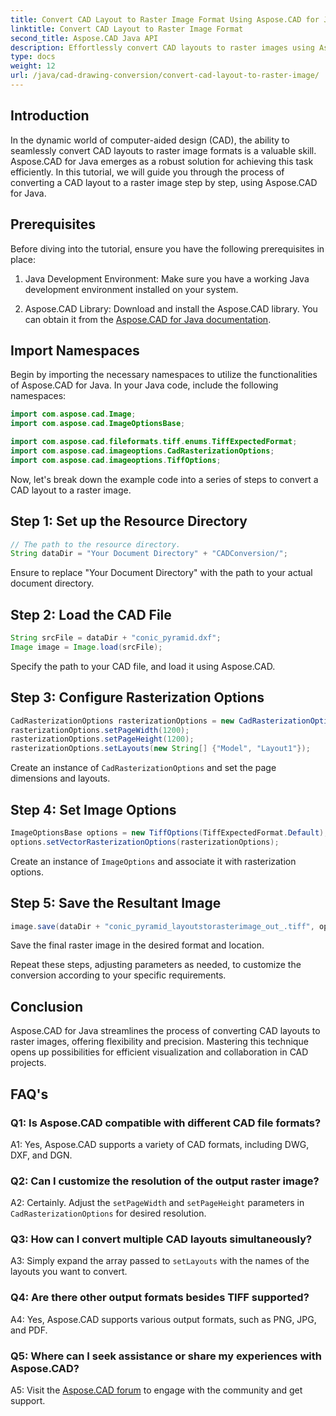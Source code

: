 ```yaml
---
title: Convert CAD Layout to Raster Image Format Using Aspose.CAD for Java
linktitle: Convert CAD Layout to Raster Image Format
second_title: Aspose.CAD Java API
description: Effortlessly convert CAD layouts to raster images using Aspose.CAD for Java. High-quality visualization for enhanced collaboration.
type: docs
weight: 12
url: /java/cad-drawing-conversion/convert-cad-layout-to-raster-image/
---
```

## Introduction

In the dynamic world of computer-aided design (CAD), the ability to seamlessly convert CAD layouts to raster image formats is a valuable skill. Aspose.CAD for Java emerges as a robust solution for achieving this task efficiently. In this tutorial, we will guide you through the process of converting a CAD layout to a raster image step by step, using Aspose.CAD for Java.

## Prerequisites

Before diving into the tutorial, ensure you have the following prerequisites in place:

1. Java Development Environment: Make sure you have a working Java development environment installed on your system.

2. Aspose.CAD Library: Download and install the Aspose.CAD library. You can obtain it from the [Aspose.CAD for Java documentation](https://reference.aspose.com/cad/java/).

## Import Namespaces

Begin by importing the necessary namespaces to utilize the functionalities of Aspose.CAD for Java. In your Java code, include the following namespaces:

```java
import com.aspose.cad.Image;
import com.aspose.cad.ImageOptionsBase;

import com.aspose.cad.fileformats.tiff.enums.TiffExpectedFormat;
import com.aspose.cad.imageoptions.CadRasterizationOptions;
import com.aspose.cad.imageoptions.TiffOptions;
```

Now, let's break down the example code into a series of steps to convert a CAD layout to a raster image.
## Step 1: Set up the Resource Directory

```java
// The path to the resource directory.
String dataDir = "Your Document Directory" + "CADConversion/";
```

Ensure to replace "Your Document Directory" with the path to your actual document directory.

## Step 2: Load the CAD File

```java
String srcFile = dataDir + "conic_pyramid.dxf";
Image image = Image.load(srcFile);
```

Specify the path to your CAD file, and load it using Aspose.CAD.

## Step 3: Configure Rasterization Options

```java
CadRasterizationOptions rasterizationOptions = new CadRasterizationOptions();
rasterizationOptions.setPageWidth(1200);
rasterizationOptions.setPageHeight(1200);
rasterizationOptions.setLayouts(new String[] {"Model", "Layout1"});
```

Create an instance of `CadRasterizationOptions` and set the page dimensions and layouts.

## Step 4: Set Image Options

```java
ImageOptionsBase options = new TiffOptions(TiffExpectedFormat.Default);
options.setVectorRasterizationOptions(rasterizationOptions);
```

Create an instance of `ImageOptions` and associate it with rasterization options.

## Step 5: Save the Resultant Image

```java
image.save(dataDir + "conic_pyramid_layoutstorasterimage_out_.tiff", options);
```

Save the final raster image in the desired format and location.

Repeat these steps, adjusting parameters as needed, to customize the conversion according to your specific requirements.

## Conclusion

Aspose.CAD for Java streamlines the process of converting CAD layouts to raster images, offering flexibility and precision. Mastering this technique opens up possibilities for efficient visualization and collaboration in CAD projects.

## FAQ's

### Q1: Is Aspose.CAD compatible with different CAD file formats?

A1: Yes, Aspose.CAD supports a variety of CAD formats, including DWG, DXF, and DGN.

### Q2: Can I customize the resolution of the output raster image?

A2: Certainly. Adjust the `setPageWidth` and `setPageHeight` parameters in `CadRasterizationOptions` for desired resolution.

### Q3: How can I convert multiple CAD layouts simultaneously?

A3: Simply expand the array passed to `setLayouts` with the names of the layouts you want to convert.

### Q4: Are there other output formats besides TIFF supported?

A4: Yes, Aspose.CAD supports various output formats, such as PNG, JPG, and PDF.

### Q5: Where can I seek assistance or share my experiences with Aspose.CAD?

A5: Visit the [Aspose.CAD forum](https://forum.aspose.com/c/cad/19) to engage with the community and get support.
